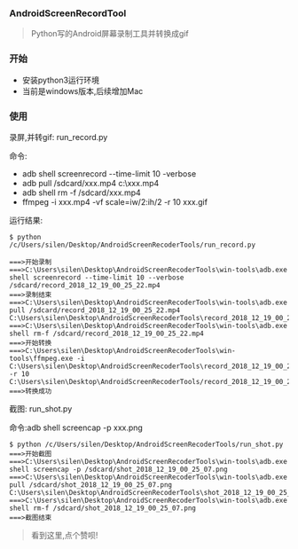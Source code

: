 ### AndroidScreenRecordTool

> Python写的Android屏幕录制工具并转换成gif



### 开始

- 安装python3运行环境
- 当前是windows版本,后续增加Mac

### 使用

录屏,并转gif: run_record.py

命令: 

- adb shell screenrecord --time-limit 10 -verbose
- adb pull /sdcard/xxx.mp4 c:\\xxx.mp4
- adb shell rm -f /sdcard/xxx.mp4
- ffmpeg -i xxx.mp4 -vf scale=iw/2:ih/2 -r 10 xxx.gif

运行结果:

```
$ python /c/Users/silen/Desktop/AndroidScreenRecoderTools/run_record.py

===>开始录制
===>C:\Users\silen\Desktop\AndroidScreenRecoderTools\win-tools\adb.exe shell screenrecord --time-limit 10 --verbose /sdcard/record_2018_12_19_00_25_22.mp4
===>录制结束
===>C:\Users\silen\Desktop\AndroidScreenRecoderTools\win-tools\adb.exe pull /sdcard/record_2018_12_19_00_25_22.mp4 C:\Users\silen\Desktop\AndroidScreenRecoderTools\record_2018_12_19_00_25_22.mp4
===>C:\Users\silen\Desktop\AndroidScreenRecoderTools\win-tools\adb.exe shell rm-f /sdcard/record_2018_12_19_00_25_22.mp4
===>开始转换
===>C:\Users\silen\Desktop\AndroidScreenRecoderTools\win-tools\ffmpeg.exe -i C:\Users\silen\Desktop\AndroidScreenRecoderTools\record_2018_12_19_00_25_22.mp4 -r 10 C:\Users\silen\Desktop\AndroidScreenRecoderTools/record_2018_12_19_00_25_22.gif
===>转换成功

```

截图: run_shot.py

命令:adb shell screencap -p xxx.png

```
$ python /c/Users/silen/Desktop/AndroidScreenRecoderTools/run_shot.py
===>开始截图
===>C:\Users\silen\Desktop\AndroidScreenRecoderTools\win-tools\adb.exe shell screencap -p /sdcard/shot_2018_12_19_00_25_07.png
===>C:\Users\silen\Desktop\AndroidScreenRecoderTools\win-tools\adb.exe pull /sdcard/shot_2018_12_19_00_25_07.png C:\Users\silen\Desktop\AndroidScreenRecoderTools\shot_2018_12_19_00_25_07.png
===>C:\Users\silen\Desktop\AndroidScreenRecoderTools\win-tools\adb.exe shell rm-f /sdcard/shot_2018_12_19_00_25_07.png
===>截图结束
```



> 看到这里,点个赞呗!